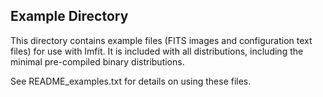 ## Example Directory

This directory contains example files (FITS images and configuration text files) for use with Imfit.
It is included with all distributions, including the minimal pre-compiled binary distributions.

See README_examples.txt for details on using these files.
